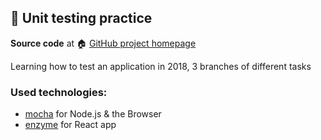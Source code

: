 ## :book: Unit testing practice

**Source code** at :house: [GitHub project homepage](https://github.com/freefrogs/EX_testing)

Learning how to test an application in 2018, 3 branches of different tasks

### Used technologies:
* [mocha](https://www.npmjs.com/package/mocha) for Node.js & the Browser
* [enzyme](https://www.npmjs.com/package/enzyme) for React app
